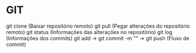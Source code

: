 # GIT
git clone <url> (Baixar repositório remoto)
git pull (Pegar alterações do repositório remoto)
git status (Informações das alterações no repositório)
git log (Informações dos commits)
git add -> git commit -m "" -> git push (Fluxo de commit)